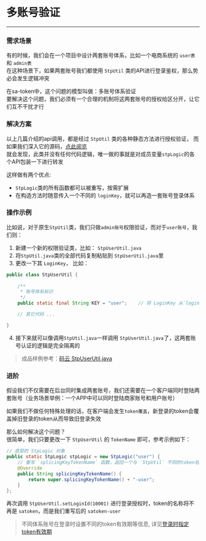 # 多账号验证
--- 

### 需求场景
有的时候，我们会在一个项目中设计两套账号体系，比如一个电商系统的 `user表` 和 `admin表`<br>
在这种场景下，如果两套账号我们都使用 `StpUtil` 类的API进行登录鉴权，那么势必会发生逻辑冲突

在sa-token中，这个问题的模型叫做：多账号体系验证 <br>
要解决这个问题，我们必须有一个合理的机制将这两套账号的授权给区分开，让它们互不干扰才行


### 解决方案

以上几篇介绍的api调用，都是经过 `StpUtil` 类的各种静态方法进行授权验证，
而如果我们深入它的源码，[点此阅览](https://gitee.com/dromara/sa-token/blob/master/sa-token-core/src/main/java/cn/dev33/satoken/stp/StpUtil.java) <br/>
就会发现，此类并没有任何代码逻辑，唯一做的事就是对成员变量`stpLogic`的各个API包装一下进行转发

这样做有两个优点: 
- `StpLogic`类的所有函数都可以被重写，按需扩展
- 在构造方法时随意传入一个不同的 `loginKey`，就可以再造一套账号登录体系 


### 操作示例

比如说，对于原生`StpUtil`类，我们只做`admin账号`权限验证，而对于`user账号`，我们则：
1. 新建一个新的权限验证类，比如： `StpUserUtil.java`
2. 将`StpUtil.java`类的全部代码复制粘贴到 `StpUserUtil.java`里
3. 更改一下其 `LoginKey`， 比如：

``` java
public class StpUserUtil {
	
	/**
	 * 账号体系标识 
	 */
	public static final String KEY = "user";	// 将 LoginKey 从`login`改为`user` 

	// 其它代码 ... 

}
```
4. 接下来就可以像调用`StpUtil.java`一样调用 `StpUserUtil.java`了，这两套账号认证的逻辑是完全隔离的

> 成品样例参考：[码云 StpUserUtil.java](https://gitee.com/click33/sa-plus/blob/master/sp-server/src/main/java/com/pj/current/satoken/StpUserUtil.java)


### 进阶
假设我们不仅需要在后台同时集成两套账号，我们还需要在一个客户端同时登陆两套账号（业务场景举例：一个APP中可以同时登陆商家账号和用户账号）

如果我们不做任何特殊处理的话，在客户端会发生`token覆盖`，新登录的token会覆盖掉旧登录的token从而导致旧登录失效

那么如何解决这个问题？<br>
很简单，我们只要更改一下 `StpUserUtil` 的 `TokenName` 即可，参考示例如下：

``` java
// 底层的 StpLogic 对象  
public static StpLogic stpLogic = new StpLogic("user") {
	// 重写 `splicingKeyTokenName` 函数，返回一个与 `StpUtil` 不同的token名称, 防止冲突 
	@Override
	public String splicingKeyTokenName() {
		return super.splicingKeyTokenName() + "-user";
	}
}; 
```

再次调用 `StpUserUtil.setLoginId(10001)` 进行登录授权时，token的名称将不再是 `satoken`，而是我们重写后的 `satoken-user`



> 不同体系账号在登录时设置不同的token有效期等信息, 详见[登录时指定token有效期](/use/remember-me?id=登录时指定token有效期)